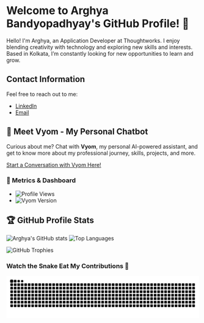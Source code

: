 # Welcome to Arghya Bandyopadhyay's GitHub Profile! 👋

Hello! I'm Arghya, an Application Developer at Thoughtworks. I enjoy blending creativity with technology and exploring new skills and interests. Based in Kolkata, I’m constantly looking for new opportunities to learn and grow.

## Contact Information
Feel free to reach out to me:
- [LinkedIn](https://www.linkedin.com/in/arghya-bandyopadhyay)
- [Email](mailto:arghya.bandyopadhyay.official1@gmail.com)

## 🤖 Meet Vyom - My Personal Chatbot

Curious about me? Chat with **Vyom**, my personal AI-powered assistant, and get to know more about my professional journey, skills, projects, and more.

[Start a Conversation with Vyom Here!](https://vyom-chatbot-app.onrender.com/)

### 🔢 Metrics & Dashboard
- ![Profile Views](https://komarev.com/ghpvc/?username=arghya-bandyopadhyay-30&color=blue)
- ![Vyom Version](https://img.shields.io/badge/version-1.0.0-blue)

## 🏆 GitHub Profile Stats

![Arghya's GitHub stats](https://github-readme-stats.vercel.app/api?username=arghya-bandyopadhyay-30&show_icons=true&theme=radical)
![Top Languages](https://github-readme-stats.vercel.app/api/top-langs/?username=arghya-bandyopadhyay-30&layout=compact&theme=radical)

![GitHub Trophies](https://github-profile-trophy.vercel.app/?username=arghya-bandyopadhyay-30&theme=radical&row=1&column=6)

### Watch the Snake Eat My Contributions 🐍
![Snake animation](https://github.com/arghya-bandyopadhyay-30/arghya-bandyopadhyay-30/blob/output/github-contribution-grid-snake.svg)
